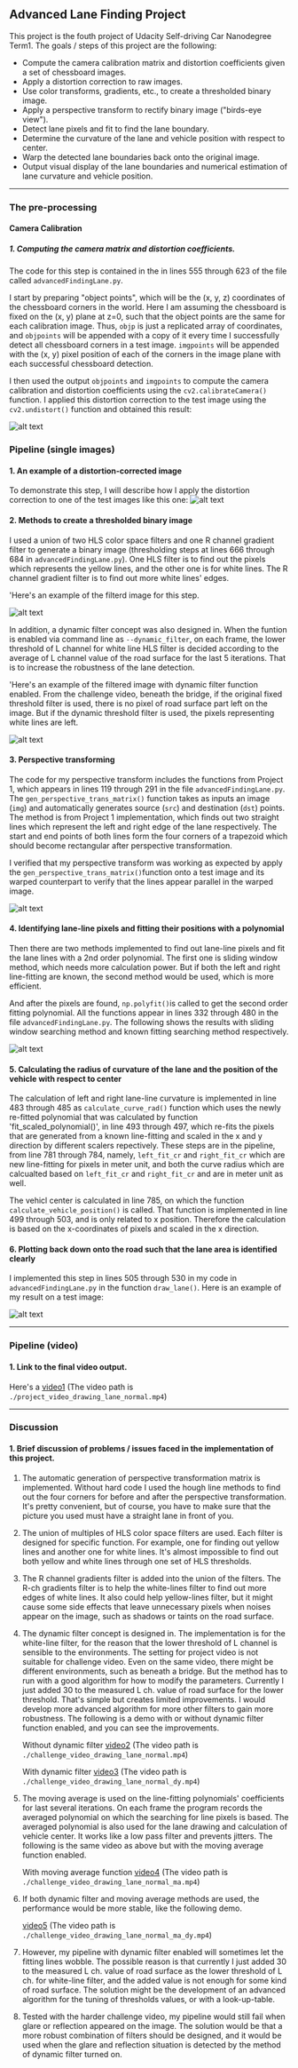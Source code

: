 
## Advanced Lane Finding Project

This project is the fouth project of Udacity Self-driving Car Nanodegree Term1. The goals / steps of this project are the following:

* Compute the camera calibration matrix and distortion coefficients given a set of chessboard images.
* Apply a distortion correction to raw images.
* Use color transforms, gradients, etc., to create a thresholded binary image.
* Apply a perspective transform to rectify binary image ("birds-eye view").
* Detect lane pixels and fit to find the lane boundary.
* Determine the curvature of the lane and vehicle position with respect to center.
* Warp the detected lane boundaries back onto the original image.
* Output visual display of the lane boundaries and numerical estimation of lane curvature and vehicle position.

[//]: # (Image References)

[image1]: ./output_images/undistorted.jpg "Undistorted"
[image2]: ./output_images/undistorted_test5.jpg "Road Transformed"
[image3]: ./output_images/test5_filtered.jpg "Filtered Image"
[image4]: ./output_images/dynamic_filter.jpg "Filtered Image"
[image5]: ./output_images/perspective_transformed.jpg "Warp Example"
[image6]: ./output_images/finding_pixels.jpg "Fit Visual"
[image7]: ./output_images/test5_drawing_lane.jpg "Output"
[video1]: ./output_images/project_video_drawing_lane_normal.mp4 "Video"

---

### The pre-processing


#### Camera Calibration

##### 1. Computing the camera matrix and distortion coefficients.

The code for this step is contained in the in lines 555 through 623 of the file called `advancedFindingLane.py`.  

I start by preparing "object points", which will be the (x, y, z) coordinates of the chessboard corners in the world. Here I am assuming the chessboard is fixed on the (x, y) plane at z=0, such that the object points are the same for each calibration image.  Thus, `objp` is just a replicated array of coordinates, and `objpoints` will be appended with a copy of it every time I successfully detect all chessboard corners in a test image.  `imgpoints` will be appended with the (x, y) pixel position of each of the corners in the image plane with each successful chessboard detection.  

I then used the output `objpoints` and `imgpoints` to compute the camera calibration and distortion coefficients using the `cv2.calibrateCamera()` function.  I applied this distortion correction to the test image using the `cv2.undistort()` function and obtained this result: 

![alt text][image1]

### Pipeline (single images)

#### 1. An example of a distortion-corrected image

To demonstrate this step, I will describe how I apply the distortion correction to one of the test images like this one:
![alt text][image2]

#### 2. Methods to create a thresholded binary image

I used a union of two HLS color space filters and one R channel gradient filter to generate a binary image (thresholding steps at lines 666 through 684 in `advancedFindingLane.py`). One HLS filter is to find out the pixels which represents the yellow lines, and the other one is for white lines. The R channel gradient filter is to find out more white lines' edges.

'Here's an example of the filterd image for this step. 

![alt text][image3]

In addition, a dynamic filter concept was also designed in. When the funtion is enabled via command line as `--dynamic_filter`, on each frame, the lower threshold of L channel for white line HLS filter is decided according to the average of L channel value of the road surface for the last 5 iterations. That is to increase the robustness of the lane detection.

'Here's an example of the filtered image with dynamic filter function enabled. From the challenge video, beneath the bridge, if the original fixed threshold filter is used, there is no pixel of road surface part left on the image. But if the dynamic threshold filter is used, the pixels representing white lines are left.

![alt text][image4]

#### 3. Perspective transforming

The code for my perspective transform includes the functions from Project 1, which appears in lines 119 through 291 in the file `advancedFindingLane.py`. The `gen_perspective_trans_matrix()` function takes as inputs an image (`img`) and automatically generates source (`src`) and destination (`dst`) points.  The method is from Project 1 implementation, which finds out two straight lines which represent the left and right edge of the lane respectively. The start and end points of both lines form the four corners of a trapezoid which should become rectangular after perspective transformation.

I verified that my perspective transform was working as expected by apply the `gen_perspective_trans_matrix()`function onto a test image and its warped counterpart to verify that the lines appear parallel in the warped image.

![alt text][image5]

#### 4. Identifying lane-line pixels and fitting their positions with a polynomial

Then there are two methods implemented to find out lane-line pixels and fit the lane lines with a 2nd order polynomial. The first one is sliding window method, which needs more calculation power. But if both the left and right line-fitting are known, the second method would be used, which is more efficient.

And after the pixels are found, `np.polyfit()`is called to get the second order fitting polynomial. All the functions appear in lines 332 through 480 in the file `advancedFindingLane.py`. The following shows the results with sliding window searching method and known fitting searching method respectively.

![alt text][image6]

#### 5. Calculating the radius of curvature of the lane and the position of the vehicle with respect to center

The calculation of left and right lane-line curvature is implemented in line 483 through 485 as `calculate_curve_rad()` function which uses the newly re-fitted polynomial that was calculated by function 'fit_scaled_polynomial()', in line 493 through 497, which re-fits the pixels that are generated from a known line-fitting and scaled in the x and y direction by different scalers repectively. These steps are in the pipeline, from line 781 through 784, namely, `left_fit_cr` and `right_fit_cr` which are new line-fitting for pixels in meter unit, and both the curve radius which are calcualted based on `left_fit_cr` and `right_fit_cr` and are in meter unit as well.

The vehicl center is calculated in line 785, on which the function `calculate_vehicle_position()` is called. That function is implemented in line 499 through 503, and is only related to x position. Therefore the calculation is based on the x-coordinates of pixels and scaled in the x direction.

#### 6. Plotting back down onto the road such that the lane area is identified clearly

I implemented this step in lines 505 through 530 in my code in `advancedFindingLane.py` in the function `draw_lane()`.  Here is an example of my result on a test image:

![alt text][image7]

---

### Pipeline (video)

#### 1. Link to the final video output.

Here's a [video1](./project_video_drawing_lane_normal.mp4)
(The video path is `./project_video_drawing_lane_normal.mp4`)

---

### Discussion

#### 1. Brief discussion of problems / issues faced in the implementation of this project.

1. The automatic generation of perspective transformation matrix is implemented. Without hard code I used the hough line methods to find out the four corners for before and after the perspective transformation. It's pretty convenient, but of course, you have to make sure that the picture you used must have a straight lane in front of you.

2. The union of multiples of HLS color space filters are used. Each filter is designed for specific function. For example, one for finding out yellow lines and another one for white lines. It's almost impossible to find out both yellow and white lines through one set of HLS thresholds.

3. The R channel gradients filter is added into the union of the filters. The R-ch gradients filter is to help the white-lines filter to find out more edges of white lines. It also could help yellow-lines filter, but it might cause some side effects that leave unnecessary pixels when noises appear on the image, such as shadows or taints on the road surface.

4. The dynamic filter concept is designed in. The implementation is for the white-line filter, for the reason that the lower threshold of L channel is sensible to the environments. The setting for project video is not suitable for challenge video. Even on the same video, there might be different environments, such as beneath a bridge. But the method has to run with a good algorithm for how to modify the parameters. Currently I just added 30 to the measured L ch. value of road surface for the lower threshold. That's simple but creates limited improvements. I would develop more advanced algorithm for more other filters to gain more robustness.
The following is a demo with or without dynamic filter function enabled, and you can see the improvements.

    Without dynamic filter [video2](./challenge_video_drawing_lane_normal.mp4)
    (The video path is `./challenge_video_drawing_lane_normal.mp4`)

    With dynamic filter [video3](./examples/challenge_video_drawing_lane_dy.mp4)
    (The video path is `./challenge_video_drawing_lane_normal_dy.mp4`)

5. The moving average is used on the line-fitting polynomials' coefficients for last several iterations. On each frame the program records the averaged polynomial on which the searching for line pixels is based. The averaged polynomial is also used for the lane drawing and calculation of vehicle center. It works like a low pass filter and prevents jitters.
The following is the same video as above but with the moving average function enabled.

    With moving average function [video4](./examples/challenge_video_drawing_lane_ma.mp4)
    (The video path is `./challenge_video_drawing_lane_normal_ma.mp4`)

6. If both dynamic filter and moving average methods are used, the performance would be more stable, like the following demo.
    
    [video5](./examples/challenge_video_drawing_lane_ma_dy.mp4)
    (The video path is `./challenge_video_drawing_lane_normal_ma_dy.mp4`)


7. However, my pipeline with dynamic filter enabled will sometimes let the fitting lines wobble. The possible reason is that currently I just added 30 to the measured L ch. value of road surface as the lower threshold of L ch. for white-line filter, and the added value is not enough for some kind of road surface. The solution might be the development of an advanced algorithm for the tuning of thresholds values, or with a look-up-table.

8. Tested with the harder challenge video, my pipeline would still fail when glare or reflection appeared on the image. The solution would be that a more robust combination of filters should be designed, and it would be used when the glare and reflection situation is detected by the method of dynamic filter turned on.










